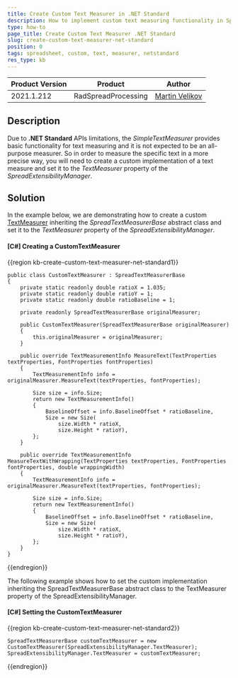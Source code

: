 ```yaml
---
title: Create Custom Text Measurer in .NET Standard
description: How to implement custom text measuring functionality in SpreadProcessing for .NET Standard.
type: how-to
page_title: Create Custom Text Measurer .NET Standard
slug: create-custom-text-measurer-net-standard
position: 0
tags: spreadsheet, custom, text, measurer, netstandard
res_type: kb
---
```


<table>
<thead>
	<tr>
		<th>Product Version</th>
		<th>Product</th>
		<th>Author</th>
	</tr>
</thead>
<tbody>
	<tr>
		<td>2021.1.212</td>
		<td>RadSpreadProcessing</td>
		<td><a href="https://www.telerik.com/blogs/author/martin-velikov">Martin Velikov</a></td>
	</tr>
</tbody>
</table>

## Description

Due to **.NET Standard** APIs limitations, the _SimpleTextMeasurer_ provides basic functionality for text measuring and it is not expected to be an all-purpose measurer. So in order to measure the specific text in a more precise way, you will need to create a custom implementation of a text measure and set it to the _TextMeasurer_ property of the _SpreadExtensibilityManager_.

## Solution

In the example below, we are demonstrating how to create a custom [TextMeasurer](https://docs.telerik.com/devtools/document-processing/api/telerik.windows.documents.core.textmeasurer) inheriting the _SpreadTextMeasurerBase_ abstract class and set it to the _TextMeasurer_ property of the _SpreadExtensibilityManager_.

#### __[C#] Creating a CustomTextMeasurer__

{{region kb-create-custom-text-measurer-net-standard1}}

    public class CustomTextMeasurer : SpreadTextMeasurerBase
    {
        private static readonly double ratioX = 1.035;
        private static readonly double ratioY = 1;
        private static readonly double ratioBaseline = 1;
    
        private readonly SpreadTextMeasurerBase originalMeasurer;
    
        public CustomTextMeasurer(SpreadTextMeasurerBase originalMeasurer)
        {
            this.originalMeasurer = originalMeasurer;
        }
    
        public override TextMeasurementInfo MeasureText(TextProperties textProperties, FontProperties fontProperties)
        {
            TextMeasurementInfo info = originalMeasurer.MeasureText(textProperties, fontProperties);
    
            Size size = info.Size;
            return new TextMeasurementInfo()
            {
                BaselineOffset = info.BaselineOffset * ratioBaseline,
                Size = new Size(
                    size.Width * ratioX,
                    size.Height * ratioY),
            };
        }
    
        public override TextMeasurementInfo MeasureTextWithWrapping(TextProperties textProperties, FontProperties fontProperties, double wrappingWidth)
        {
            TextMeasurementInfo info = originalMeasurer.MeasureText(textProperties, fontProperties);
    
            Size size = info.Size;
            return new TextMeasurementInfo()
            {
                BaselineOffset = info.BaselineOffset * ratioBaseline,
                Size = new Size(
                    size.Width * ratioX,
                    size.Height * ratioY),
            };
        }
    }
{{endregion}}

The following example shows how to set the custom implementation inheriting the SpreadTextMeasurerBase abstract class to the TextMeasurer property of the SpreadExtensibilityManager.

#### __[C#] Setting the CustomTextMeasurer__

{{region kb-create-custom-text-measurer-net-standard2}}

    SpreadTextMeasurerBase customTextMeasurer = new CustomTextMeasurer(SpreadExtensibilityManager.TextMeasurer); 
    SpreadExtensibilityManager.TextMeasurer = customTextMeasurer; 
{{endregion}}
